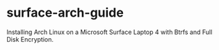 # surface-arch-guide
Installing Arch Linux on a Microsoft Surface Laptop 4 with Btrfs and Full Disk Encryption.
